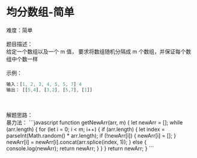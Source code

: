 # 均分数组-简单

难度：简单<br />
<br />题目描述：<br />给定一个数组以及一个 m 值， 要求将数组随机分隔成 m 个数组，并保证每个数组中个数一样<br />
<br />示例：

```javascript
输入：[1, 2, 3, 4, 5, 5, 7] 4
输出： [[5,4], [3,2], [5,7], [1]]
```

<br />
<br />解题思路：<br />暴力法：
```javascript
      function getNewArr(arr, m) {
        let newArr = [];
        while (arr.length) {
          for (let i = 0; i < m; i++) {
            if (arr.length) {
              let index = parseInt(Math.random() * arr.length);
              if (!newArr[i]) {
                newArr[i] = [];
              }
              newArr[i] = newArr[i].concat(arr.splice(index, 1));
            } else {
              console.log(newArr);
              return newArr;
            }
          }
        }
        return newArr;
      }
```
